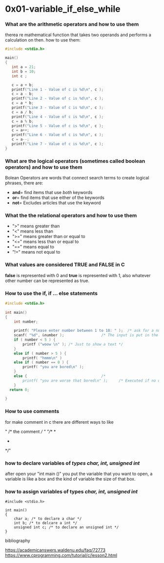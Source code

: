 # 0x01-variable_if_else_while 
### What are the arithmetic operators and how to use them
therea re mathematical function that takes two operands and performs a calculation on then. how to use them:
```c
#include <stdio.h>

main()
{
   int a = 21;
   int b = 10;
   int c ;

   c = a + b;
   printf("Line 1 - Value of c is %d\n", c );
   c = a - b;
   printf("Line 2 - Value of c is %d\n", c );
   c = a * b;
   printf("Line 3 - Value of c is %d\n", c );
   c = a / b;
   printf("Line 4 - Value of c is %d\n", c );
   c = a % b;
   printf("Line 5 - Value of c is %d\n", c );
   c = a++; 
   printf("Line 6 - Value of c is %d\n", c );	
   c = a--; 
   printf("Line 7 - Value of c is %d\n", c );
}
```
### What are the logical operators (sometimes called boolean operators) and how to use them
Bolean Operators are words that connect search terms to create logical phrases, there are:
- **and**= find items that use *both* keywords
- **or**= find items that use either of the keywords 
- **not**= Excludes articles that use the keyword 

### What the the relational operators and how to use them
- ">" means greater than 
- "<" means less than
- ">=" means greater than or equal to
- "<=" means less than or equal to
- "==" means equal to
- "!=" means not equal to

### What values are considered TRUE and FALSE in C
**false** is represented with 0 and **true** is represented with 1, also whatever other number can be represented as true.

### How to use the if, if ... else statements
```c
#include <stdio.h>    
 
int main()                            
{
    int number;                         
   
    printf( "Please enter number between 1 to 10: " );  /* ask for a number  */
    scanf( "%d", &number );                 /* The input is put in the variable (number) */
    if ( number < 5 ) {                  
        printf ("woow \n" ); /* Just to show a text */
    }
    else if ( number > 5 ) {            
        printf( "hmmm\n" )
    else if ( number == 0 ) {            
        printf( "you are bored\n" );       
    }
    else {                                  /*
        printf( "you are worse that bored\n" );     /* Executed if no other statement is */
    }
  return 0;
 
}
```

### How to use comments
for make comment in c there are different ways to like 

" /* the comment */ "
"/**
*

*

*/" 

### how to declare variables of *types char, int, unsigned int*
after open your "int main ()" you put the variable that you want to open, a variable is like a box and the kind of variable the size of that box.

### how to assign variables of types *char, int, unsigned int*
```
#include <stdio.h>    
 
int main()                            
{
    char a; /* to declare a char */
    int b; /* to delcare a int */ 
    unsigned int c; /* to declare an unsigned int */
}
``` 




bibliography

https://academicanswers.waldenu.edu/faq/72773
https://www.cprogramming.com/tutorial/c/lesson2.html